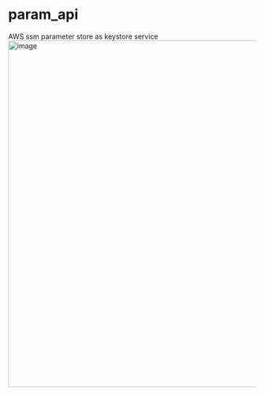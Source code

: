 # param_api
AWS ssm parameter store as keystore service
<img width="702" alt="image" src="https://cloud.githubusercontent.com/assets/673382/23838969/fa9e3f3a-0770-11e7-895c-9159af2cc37f.png">
